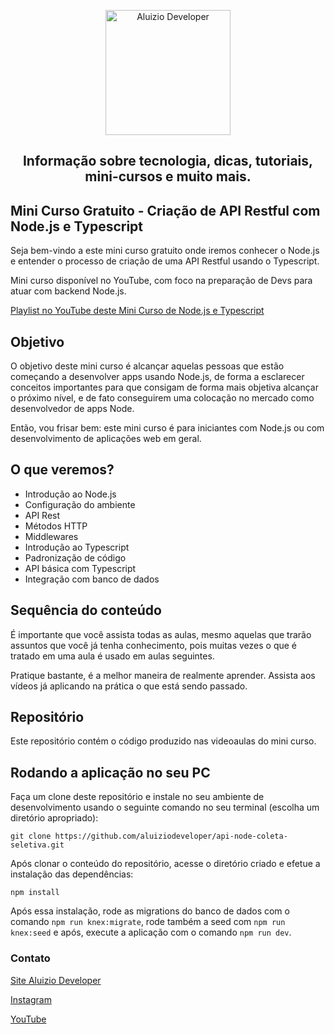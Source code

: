 <p align="center">
  <a href="https://aluiziodeveloper.com.br/">
    <img alt="Aluizio Developer" src="https://aluiziodeveloper.com.br/assets/img/icon.png" width="200" />
  </a>
</p>
<h2 align="center">
Informação sobre tecnologia, dicas, tutoriais, mini-cursos e muito mais.
</h2>

## Mini Curso Gratuito - Criação de API Restful com Node.js e Typescript

Seja bem-vindo a este mini curso gratuito onde iremos conhecer o Node.js e entender o processo de criação de uma API Restful usando o Typescript.

Mini curso disponível no YouTube, com foco na preparação de Devs para atuar com backend Node.js.

[Playlist no YouTube deste Mini Curso de Node.js e Typescript](https://www.youtube.com/watch?v=M-pNDHC25Vg&list=PLE0DHiXlN_qp251xWxdb_stPj98y1auhc)

## Objetivo

O objetivo deste mini curso é alcançar aquelas pessoas que estão começando a desenvolver apps usando Node.js, de forma a esclarecer conceitos importantes para que consigam de forma mais objetiva alcançar o próximo nível, e de fato conseguirem uma colocação no mercado como desenvolvedor de apps Node.

Então, vou frisar bem: este mini curso é para iniciantes com Node.js ou com desenvolvimento de aplicações web em geral.

## O que veremos?

- Introdução ao Node.js
- Configuração do ambiente
- API Rest
- Métodos HTTP
- Middlewares
- Introdução ao Typescript
- Padronização de código
- API básica com Typescript
- Integração com banco de dados

## Sequência do conteúdo

É importante que você assista todas as aulas, mesmo aquelas que trarão assuntos que você já tenha conhecimento, pois muitas vezes o que é tratado em uma aula é usado em aulas seguintes.

Pratique bastante, é a melhor maneira de realmente aprender. Assista aos vídeos já aplicando na prática o que está sendo passado.

## Repositório

Este repositório contém o código produzido nas videoaulas do mini curso.

## Rodando a aplicação no seu PC

Faça um clone deste repositório e instale no seu ambiente de desenvolvimento usando o seguinte comando no seu terminal (escolha um diretório apropriado):

```
git clone https://github.com/aluiziodeveloper/api-node-coleta-seletiva.git
```

Após clonar o conteúdo do repositório, acesse o diretório criado e efetue a instalação das dependências:

```
npm install
```

Após essa instalação, rode as migrations do banco de dados com o comando `npm run knex:migrate`, rode também a seed com `npm run knex:seed` e após, execute a aplicação com o comando `npm run dev`.

### Contato

[Site Aluizio Developer](https://aluiziodeveloper.com.br)

[Instagram](https://www.instagram.com/smartcontacts/)

[YouTube](https://www.youtube.com/jorgealuizio)